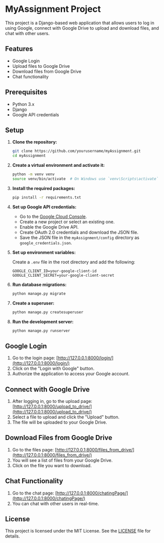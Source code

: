 # MyAssignment Project

This project is a Django-based web application that allows users to log in using Google, connect with Google Drive to upload and download files, and chat with other users.

## Features

- Google Login
- Upload files to Google Drive
- Download files from Google Drive
- Chat functionality

## Prerequisites

- Python 3.x
- Django
- Google API credentials

## Setup

1. **Clone the repository:**

    ```sh
    git clone https://github.com/yourusername/myAssignment.git
    cd myAssignment
    ```

2. **Create a virtual environment and activate it:**

    ```sh
    python -m venv venv
    source venv/bin/activate  # On Windows use `venv\Scripts\activate`
    ```

3. **Install the required packages:**

    ```sh
    pip install -r requirements.txt
    ```

4. **Set up Google API credentials:**

    - Go to the [Google Cloud Console](https://console.cloud.google.com/).
    - Create a new project or select an existing one.
    - Enable the Google Drive API.
    - Create OAuth 2.0 credentials and download the JSON file.
    - Save the JSON file in the `myAssignment/config` directory as `google_credentials.json`.

5. **Set up environment variables:**

    Create a `.env` file in the root directory and add the following:

    ```env
    GOOGLE_CLIENT_ID=your-google-client-id
    GOOGLE_CLIENT_SECRET=your-google-client-secret
    ```

6. **Run database migrations:**

    ```sh
    python manage.py migrate
    ```

7. **Create a superuser:**

    ```sh
    python manage.py createsuperuser
    ```

8. **Run the development server:**

    ```sh
    python manage.py runserver
    ```

## Google Login

1. Go to the login page: [http://127.0.0.1:8000/login/](http://127.0.0.1:8000/login/)
2. Click on the "Login with Google" button.
3. Authorize the application to access your Google account.

## Connect with Google Drive

1. After logging in, go to the upload page: [http://127.0.0.1:8000/upload_to_drive/](http://127.0.0.1:8000/upload_to_drive/)
2. Select a file to upload and click the "Upload" button.
3. The file will be uploaded to your Google Drive.

## Download Files from Google Drive

1. Go to the files page: [http://127.0.0.1:8000/files_from_drive/](http://127.0.0.1:8000/files_from_drive/)
2. You will see a list of files from your Google Drive.
3. Click on the file you want to download.

## Chat Functionality

1. Go to the chat page: [http://127.0.0.1:8000/chatingPage/](http://127.0.0.1:8000/chatingPage/)
2. You can chat with other users in real-time.

## License

This project is licensed under the MIT License. See the [LICENSE](LICENSE) file for details.